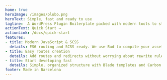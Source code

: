```yaml
---
home: true
heroImage: /images/plubo.png
heroText: Simple, fast and ready to use
tagline:  A WordPress Plugin Boilerplate packed with modern tools to start developing fast.
actionText: Quick Start →
actionLink: /docs/quick-start
features:
- title: Modern JavaScript & SCSS
  details: ES6 routing and SCSS ready. We use Bud to compile your assets.
- title: Easy routes creation
  details: Add routes and redirects without worrying about rewrite rules.
- title: Start developing fast
  details: Simple, organized structure with Blade templates and Carbon fields.
footer: Made in Barcelona
---
```

